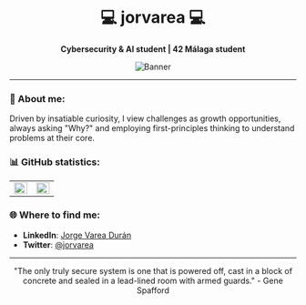 <h1 align="center">💻 jorvarea 💻</h1>

<p align="center">
  <strong> Cybersecurity & AI student | 42 Málaga student </strong>
</p>

<p align="center">
  <img src="https://darknetdiaries.com/imgs/wallpapers/mage%20Desktop.jpg" alt="Banner">
</p>

---

### 👤 About me:
Driven by insatiable curiosity, I view challenges as growth opportunities, always asking "Why?" and employing first-principles thinking to understand problems at their core.

### 📊 GitHub statistics:

<table>
  <tr>
    <td valign="top"><img src="https://github-readme-stats.vercel.app/api?username=jorvarea&show_icons=true&count_private=true&theme=dark" align="left" style="width: 100%" /></td>
    <td valign="top"><img src="https://github-readme-stats.vercel.app/api/top-langs/?username=jorvarea&theme=dark&hide_langs_below=1&layout=compact" align="left" style="width: 100%" /></td>
  </tr>
</table>


### 🌐 Where to find me:

- **LinkedIn**: [Jorge Varea Durán](www.linkedin.com/in/jorgevareaduran)
- **Twitter**: [@jorvarea](https://twitter.com/jorvarea)

---

<p align="center">
  "The only truly secure system is one that is powered off, cast in a block of concrete and sealed in a lead-lined room with armed guards." - Gene Spafford
</p>
